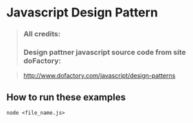 # Javascript Design Pattern

> ### All credits:
> ### Design pattner javascript source code from site doFactory:

> http://www.dofactory.com/javascript/design-patterns

## How to run these examples

``
node <file_name.js>
``
